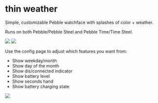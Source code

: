 # thin weather

Simple, customizable Pebble watchface with splashes of color + weather. 

Runs on both Pebble/Pebble Steel and Pebble Time/Time Steel.

![](screenshots/aplite-1.png) ![](screenshots/basalt-1.png)

Use the config page to adjust which features you want from:

- Show weekday/month
- Show day of the month
- Show dis/connected indicator
- Show battery level
- Show seconds hand
- Show battery charging state

![](screenshots/basalt-charging-1.png)
